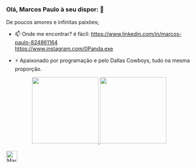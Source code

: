 ### Olá, Marcos Paulo à seu dispor: 👋

De poucos amores e infinitas paixões;


- 📫 Onde me encontrar? é fácil: https://www.linkedin.com/in/marcos-paulo-824861164 </br>
                                 https://www.instagram.com/0Panda.exe </br>
                                 

- ⚡ Apaixonado por programação e pelo Dallas Cowboys, tudo na mesma proporção.

<div align="center">
  <a href="https://github.com/Marcos-PCastro">
  <img height="180em" src="https://github-readme-stats.vercel.app/api?username=Marcos-PCastro&show_icons=true&theme=tokyonight&include_all_commits=true&count_private=true"/>
  <img height="180em" src="https://github-readme-stats.vercel.app/api/top-langs/?username=Marcos-PCastro&layout=compact&langs_count=7&theme=dracula"/>
</div>

</div>
<div style="display: inline_block"><br> 
<img align "center" alt="Marcos-c#" height="30" widht="40 "src="https://cdn.jsdelivr.net/gh/devicons/devicon/icons/csharp/csharp-original.svg" >


  </div>
          

  
 
